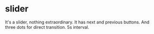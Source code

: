 # slider
It's a slider, nothing extraordinary.
It has next and previous buttons.
And three dots for direct transition.
5s interval.